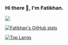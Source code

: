 ### Hi there 👋, I'm Fatikhan.
![](https://komarev.com/ghpvc/?username=fatikhan-gasimov&color=blue)

<!--
**fatikhan-gasimov/fatikhan-gasimov** is a ✨ _special_ ✨ repository because its `README.md` (this file) appears on your GitHub profile.

Here are some ideas to get you started:

- 🔭 I’m currently working on ...
- 🌱 I’m currently learning ...
- 👯 I’m looking to collaborate on ...
- 🤔 I’m looking for help with ...
- 💬 Ask me about ...
- 📫 How to reach me: ...
- 😄 Pronouns: ...
- ⚡ Fun fact: ...
-->

[![Fatikhan's GitHub stats](https://github-readme-stats.vercel.app/api?username=fatikhan-gasimov)](https://github.com/fatikhan-gasimov/github-readme-stats)

[![Top Langs](https://github-readme-stats.vercel.app/api/top-langs/?username=fatikhan-gasimov)](https://github.com/fatikhan-gasimov/github-readme-stats)
